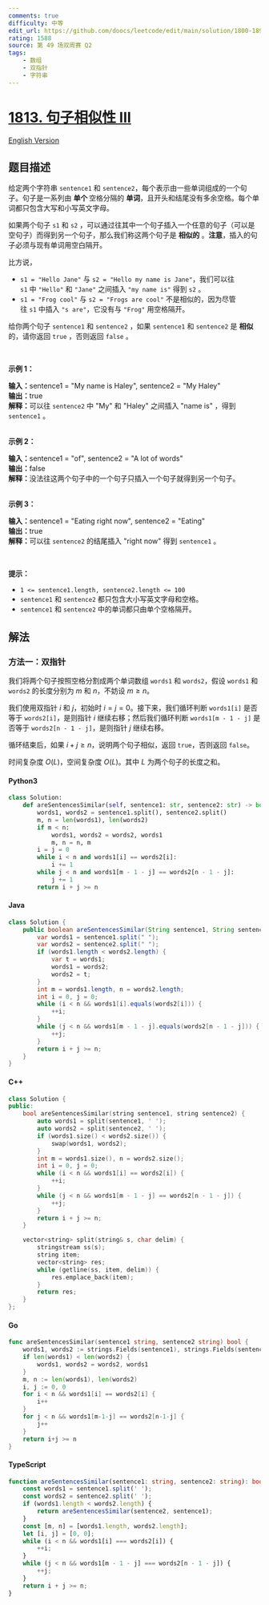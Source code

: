 ```yaml
---
comments: true
difficulty: 中等
edit_url: https://github.com/doocs/leetcode/edit/main/solution/1800-1899/1813.Sentence%20Similarity%20III/README.md
rating: 1588
source: 第 49 场双周赛 Q2
tags:
    - 数组
    - 双指针
    - 字符串
---
```


<!-- problem:start -->

# [1813. 句子相似性 III](https://leetcode.cn/problems/sentence-similarity-iii)

[English Version](/solution/1800-1899/1813.Sentence%20Similarity%20III/README_EN.md)

## 题目描述

<!-- description:start -->

<p>给定两个字符串&nbsp;<code>sentence1</code>&nbsp;和&nbsp;<code>sentence2</code>，每个表示由一些单词组成的一个句子。句子是一系列由&nbsp;<strong>单个 </strong>空格分隔的&nbsp;<strong>单词</strong>，且开头和结尾没有多余空格。每个单词都只包含大写和小写英文字母。</p>

<p>如果两个句子&nbsp;<code>s1</code>&nbsp;和&nbsp;<code>s2</code>&nbsp;，可以通过往其中一个句子插入一个任意的句子（可以是空句子）而得到另一个句子，那么我们称这两个句子是 <strong>相似的</strong>&nbsp;。<strong>注意</strong>，插入的句子必须与现有单词用空白隔开。&nbsp;</p>

<p>比方说，</p>

<ul>
	<li><code>s1 = "Hello Jane"</code> 与&nbsp;<code>s2 = "Hello my name is Jane"</code>，我们可以往 <code>s1</code>&nbsp;中&nbsp;<code>"Hello"</code> 和&nbsp;<code>"Jane"</code>&nbsp;之间插入&nbsp;<code>"my name is"</code>&nbsp;得到 <code>s2</code>&nbsp;。</li>
	<li><code>s1 = "Frog cool"</code>&nbsp;与 <code>s2 = "Frogs are cool"</code>&nbsp;不是相似的，因为尽管往&nbsp;<code>s1</code>&nbsp;中插入&nbsp;<code>"s are"</code>，它没有与&nbsp;<code>"Frog"</code>&nbsp;用空格隔开。</li>
</ul>

<p>给你两个句子&nbsp;<code>sentence1</code> 和&nbsp;<code>sentence2</code>&nbsp;，如果<em>&nbsp;</em><code>sentence1</code> 和<em>&nbsp;</em><code>sentence2</code> 是 <strong>相似</strong> 的，请你返回&nbsp;<code>true</code>&nbsp;，否则返回&nbsp;<code>false</code>&nbsp;。</p>

<p>&nbsp;</p>

<p><strong>示例 1：</strong></p>

<div class="example-block"><b>输入：</b>sentence1 = "My name is Haley", sentence2 = "My Haley"</div>

<div class="example-block"><b>输出：</b>true</div>

<div class="example-block"><b>解释：</b>可以往 <code>sentence2</code> 中 "My" 和 "Haley" 之间插入 "name is" ，得到 <code>sentence1</code> 。</div>

<div class="example-block">&nbsp;</div>

<p><strong>示例 2：</strong></p>

<div class="example-block"><b>输入：</b>sentence1 = "of", sentence2 = "A lot of words"</div>

<div class="example-block"><b>输出：</b>false</div>

<div class="example-block"><strong>解释：</strong>没法往这两个句子中的一个句子只插入一个句子就得到另一个句子。</div>

<div class="example-block">&nbsp;</div>

<p><strong>示例 3：</strong></p>

<div class="example-block"><b>输入：</b>sentence1 = "Eating right now", sentence2 = "Eating"</div>

<div class="example-block"><b>输出：</b>true</div>

<div class="example-block"><b>解释：</b>可以往 <code>sentence2</code> 的结尾插入 "right now" 得到 <code>sentence1</code> 。</div>

<p>&nbsp;</p>

<p><strong>提示：</strong></p>

<ul>
	<li><code>1 &lt;= sentence1.length, sentence2.length &lt;= 100</code></li>
	<li><code>sentence1</code>&nbsp;和&nbsp;<code>sentence2</code>&nbsp;都只包含大小写英文字母和空格。</li>
	<li><code>sentence1</code>&nbsp;和&nbsp;<code>sentence2</code>&nbsp;中的单词都只由单个空格隔开。</li>
</ul>

<!-- description:end -->

## 解法

<!-- solution:start -->

### 方法一：双指针

我们将两个句子按照空格分割成两个单词数组 `words1` 和 `words2`，假设 `words1` 和 `words2` 的长度分别为 $m$ 和 $n$，不妨设 $m \geq n$。

我们使用双指针 $i$ 和 $j$，初始时 $i = j = 0$。接下来，我们循环判断 `words1[i]` 是否等于 `words2[i]`，是则指针 $i$ 继续右移；然后我们循环判断 `words1[m - 1 - j]` 是否等于 `words2[n - 1 - j]`，是则指针 $j$ 继续右移。

循环结束后，如果 $i + j \geq n$，说明两个句子相似，返回 `true`，否则返回 `false`。

时间复杂度 $O(L)$，空间复杂度 $O(L)$。其中 $L$ 为两个句子的长度之和。

<!-- tabs:start -->

#### Python3

```python
class Solution:
    def areSentencesSimilar(self, sentence1: str, sentence2: str) -> bool:
        words1, words2 = sentence1.split(), sentence2.split()
        m, n = len(words1), len(words2)
        if m < n:
            words1, words2 = words2, words1
            m, n = n, m
        i = j = 0
        while i < n and words1[i] == words2[i]:
            i += 1
        while j < n and words1[m - 1 - j] == words2[n - 1 - j]:
            j += 1
        return i + j >= n
```

#### Java

```java
class Solution {
    public boolean areSentencesSimilar(String sentence1, String sentence2) {
        var words1 = sentence1.split(" ");
        var words2 = sentence2.split(" ");
        if (words1.length < words2.length) {
            var t = words1;
            words1 = words2;
            words2 = t;
        }
        int m = words1.length, n = words2.length;
        int i = 0, j = 0;
        while (i < n && words1[i].equals(words2[i])) {
            ++i;
        }
        while (j < n && words1[m - 1 - j].equals(words2[n - 1 - j])) {
            ++j;
        }
        return i + j >= n;
    }
}
```

#### C++

```cpp
class Solution {
public:
    bool areSentencesSimilar(string sentence1, string sentence2) {
        auto words1 = split(sentence1, ' ');
        auto words2 = split(sentence2, ' ');
        if (words1.size() < words2.size()) {
            swap(words1, words2);
        }
        int m = words1.size(), n = words2.size();
        int i = 0, j = 0;
        while (i < n && words1[i] == words2[i]) {
            ++i;
        }
        while (j < n && words1[m - 1 - j] == words2[n - 1 - j]) {
            ++j;
        }
        return i + j >= n;
    }

    vector<string> split(string& s, char delim) {
        stringstream ss(s);
        string item;
        vector<string> res;
        while (getline(ss, item, delim)) {
            res.emplace_back(item);
        }
        return res;
    }
};
```

#### Go

```go
func areSentencesSimilar(sentence1 string, sentence2 string) bool {
	words1, words2 := strings.Fields(sentence1), strings.Fields(sentence2)
	if len(words1) < len(words2) {
		words1, words2 = words2, words1
	}
	m, n := len(words1), len(words2)
	i, j := 0, 0
	for i < n && words1[i] == words2[i] {
		i++
	}
	for j < n && words1[m-1-j] == words2[n-1-j] {
		j++
	}
	return i+j >= n
}
```

#### TypeScript

```ts
function areSentencesSimilar(sentence1: string, sentence2: string): boolean {
    const words1 = sentence1.split(' ');
    const words2 = sentence2.split(' ');
    if (words1.length < words2.length) {
        return areSentencesSimilar(sentence2, sentence1);
    }
    const [m, n] = [words1.length, words2.length];
    let [i, j] = [0, 0];
    while (i < n && words1[i] === words2[i]) {
        ++i;
    }
    while (j < n && words1[m - 1 - j] === words2[n - 1 - j]) {
        ++j;
    }
    return i + j >= n;
}
```

<!-- tabs:end -->

<!-- solution:end -->

<!-- problem:end -->
